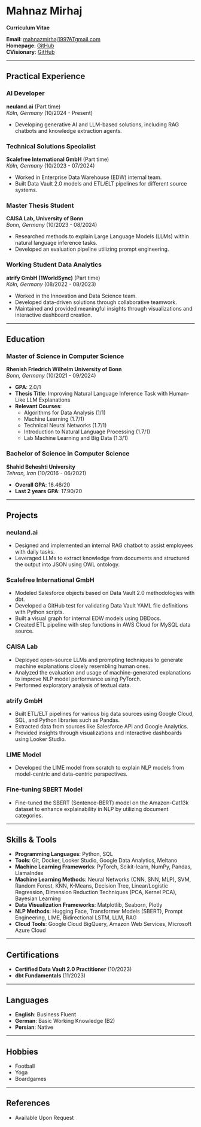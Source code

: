 # Mahnaz Mirhaj  
**Curriculum Vitae**  


**Email**: [mahnazmirhaj1997ATgmail.com](mailto:mahnazmirhaj1997@gmail.com)  
**Homepage**: [GitHub](https://github.com/maahnaaz)  
**CVisionary**: [GitHub](https://github.com/Mahnaz-Mirhaj/CVisionary-chatbot)  

---

## Practical Experience  

### AI Developer  
**neuland.ai** (Part time)  
*Köln, Germany* (10/2024 - Present)  
- Developing generative AI and LLM-based solutions, including RAG chatbots and knowledge extraction agents.  

### Technical Solutions Specialist  
**Scalefree International GmbH** (Part time)  
*Köln, Germany* (10/2023 - 07/2024)  
- Worked in Enterprise Data Warehouse (EDW) internal team.  
- Built Data Vault 2.0 models and ETL/ELT pipelines for different source systems.  

### Master Thesis Student  
**CAISA Lab, University of Bonn**  
*Bonn, Germany* (10/2023 - 08/2024)  
- Researched methods to explain Large Language Models (LLMs) within natural language inference tasks.  
- Developed an evaluation pipeline utilizing prompt engineering.  

### Working Student Data Analytics  
**atrify GmbH (1WorldSync)** (Part time)  
*Köln, Germany* (08/2022 - 08/2023)  
- Worked in the Innovation and Data Science team.  
- Developed data-driven solutions through collaborative teamwork.  
- Maintained and provided meaningful insights through visualizations and interactive dashboard creation.  

---

## Education  

### Master of Science in Computer Science  
**Rhenish Friedrich Wilhelm University of Bonn**  
*Bonn, Germany* (10/2021 - 09/2024)  
- **GPA**: 2.0/1  
- **Thesis Title**: Improving Natural Language Inference Task with Human-Like LLM Explanations  
- **Relevant Courses**:  
  - Algorithms for Data Analysis (1/1)  
  - Machine Learning (1.7/1)  
  - Technical Neural Networks (1.7/1)  
  - Introduction to Natural Language Processing (1.7/1)  
  - Lab Machine Learning and Big Data (1.3/1)  

### Bachelor of Science in Computer Science  
**Shahid Beheshti University**  
*Tehran, Iran* (10/2016 - 06/2021)  
- **Overall GPA**: 16.46/20  
- **Last 2 years GPA**: 17.90/20  

---

## Projects  

### neuland.ai  
- Designed and implemented an internal RAG chatbot to assist employees with daily tasks.  
- Leveraged LLMs to extract knowledge from documents and structured the output into JSON using OWL ontology.  

### Scalefree International GmbH  
- Modeled Salesforce objects based on Data Vault 2.0 methodologies with dbt.  
- Developed a GitHub test for validating Data Vault YAML file definitions with Python scripts.  
- Built a visual graph for internal EDW models using DBDocs.  
- Created ETL pipeline with step functions in AWS Cloud for MySQL data source.  

### CAISA Lab  
- Deployed open-source LLMs and prompting techniques to generate machine explanations closely resembling human ones.  
- Analyzed the evaluation and usage of machine-generated explanations to improve NLP model performance using PyTorch.  
- Performed exploratory analysis of textual data.  

### atrify GmbH  
- Built ETL/ELT pipelines for various big data sources using Google Cloud, SQL, and Python libraries such as Pandas.  
- Extracted data from sources like Salesforce API and Google Analytics.  
- Provided insights through visualizations and interactive dashboards using Looker Studio.  

### LIME Model  
- Developed the LIME model from scratch to explain NLP models from model-centric and data-centric perspectives.  

### Fine-tuning SBERT Model  
- Fine-tuned the SBERT (Sentence-BERT) model on the Amazon-Cat13k dataset to enhance explainability in NLP by utilizing document categories.  

---

## Skills & Tools  

- **Programming Languages**: Python, SQL  
- **Tools**: Git, Docker, Looker Studio, Google Data Analytics, Meltano  
- **Machine Learning Frameworks**: PyTorch, Scikit-learn, NumPy, Pandas, LlamaIndex  
- **Machine Learning Methods**: Neural Networks (CNN, SNN, MLP), SVM, Random Forest, KNN, K-Means, Decision Tree, Linear/Logistic Regression, Dimension Reduction Techniques (PCA, Kernel PCA), Bayesian Learning  
- **Data Visualization Frameworks**: Matplotlib, Seaborn, Plotly  
- **NLP Methods**: Hugging Face, Transformer Models (SBERT), Prompt Engineering, LIME, Bidirectional LSTM, LLM, RAG  
- **Cloud Tools**: Google Cloud BigQuery, Amazon Web Services, Microsoft Azure Cloud  

---

## Certifications  

- **Certified Data Vault 2.0 Practitioner** (10/2023)  
- **dbt Fundamentals** (11/2023)  

---

## Languages  

- **English**: Business Fluent  
- **German**: Basic Working Knowledge (B2)  
- **Persian**: Native  

---

## Hobbies  

- Football  
- Yoga  
- Boardgames  

---

## References  

- Available Upon Request
